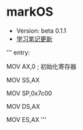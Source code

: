 # markOS
- Version: beta 0.1.1
- [学习笔记更新](https://github.com/Liu-Jing-Jing/markOS/wiki)

'''
entry:

MOV		AX,0			; 初始化寄存器

MOV		SS,AX

MOV		SP,0x7c00

MOV		DS,AX

MOV		ES,AX
'''
